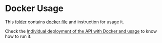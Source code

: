 # Docker Usage

This [folder](../app) contains [docker file](\Dockerfile) and instruction for usage it.

Check the [Individual deployment of the API with Docker and usage](../../README.md#individual-deployment-of-the-api-with-docker-and-usage) to know how to run it.
